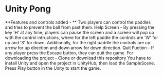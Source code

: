 # Unity Pong
**Features and controls added - **
Two players can control the paddles and tries to prevent the ball from past them.
Help Screen - By pressing the key 'H' at any time, players can pause the screen and a screen will pop up with the control intructions, where for the left paddle the controls are 'W' for up and 'S' for down. Additionally, for the right paddle the controls are up arrow for up direction and down arrow for down direction.
Quit Fuction - If any player press the Escape button, they can quit the game.
For downloading the project -
Clone or download this repository 
You have to install Unity and open the project in UnityHub, then load the SampleScene.
Press Play button in the Unity to start the game.
